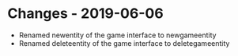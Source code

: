 # Changes - 2019-06-06
- Renamed newentity of the game interface to newgameentity
- Renamed deleteentity of the game interface to deletegameentity

